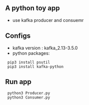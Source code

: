

## A python toy app
- use kafka producer and consuemr
## Configs

- kafka version : kafka_2.13-3.5.0
- python packages:
```
 pip3 install psutil  
 pip3 install kafka-python
```
## Run app

```
 python3 Producer.py
 python3 Consumer.py
```